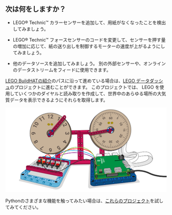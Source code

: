 ## 次は何をしますか？

+ LEGO® Technic™ カラーセンサーを追加して、用紙がなくなったことを検出してみましょう。

+ LEGO® Technic™ フォースセンサーのコードを変更して、センサーを押す量の増加に応じて、紙の送り出しを制御するモーターの速度が上がるようにしてみましょう。

+ 他のデータソースを追加してみましょう。 別の外部センサーや、オンラインのデータストリームをフィードに使用できます。

[LEGO BuildHATの紹介](https://projects.raspberrypi.org/en/pathways/lego-intro)のパスに沿って進めている場合は、[LEGO データダッシュ](https://projects.raspberrypi.org/en/projects/lego-data-dash)のプロジェクトに進むことができます。 このプロジェクトでは、 LEGO を使用していくつかのダイヤルと読み取りを作成して、世界中のあらゆる場所の大気質データを表示できるようにそれらを取得します。

![ダイヤルと Build HAT を示す LEGO データダッシュのバナー画像](images/datadashbanner.png)

Pythonのさまざまな機能を触ってみたい場合は、[これらのプロジェクト](https://projects.raspberrypi.org/en/projects?software%5B%5D=python)を試してみてください。
